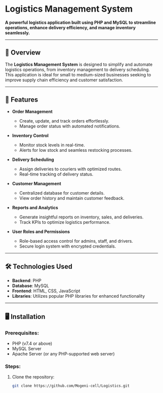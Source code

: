 # Logistics Management System  

**A powerful logistics application built using PHP and MySQL to streamline operations, enhance delivery efficiency, and manage inventory seamlessly.**  

---

## 📖 Overview  

The **Logistics Management System** is designed to simplify and automate logistics operations, from inventory management to delivery scheduling. This application is ideal for small to medium-sized businesses seeking to improve supply chain efficiency and customer satisfaction.  

---

## 🚀 Features  

- **Order Management**  
  - Create, update, and track orders effortlessly.  
  - Manage order status with automated notifications.  

- **Inventory Control**  
  - Monitor stock levels in real-time.  
  - Alerts for low stock and seamless restocking processes.  

- **Delivery Scheduling**  
  - Assign deliveries to couriers with optimized routes.  
  - Real-time tracking of delivery status.  

- **Customer Management**  
  - Centralized database for customer details.  
  - View order history and maintain customer feedback.  

- **Reports and Analytics**  
  - Generate insightful reports on inventory, sales, and deliveries.  
  - Track KPIs to optimize logistics performance.  

- **User Roles and Permissions**  
  - Role-based access control for admins, staff, and drivers.  
  - Secure login system with encrypted credentials.  

---

## 🛠️ Technologies Used  

- **Backend**: PHP  
- **Database**: MySQL  
- **Frontend**: HTML, CSS, JavaScript  
- **Libraries**: Utilizes popular PHP libraries for enhanced functionality  

---

## 🖥️ Installation  

### Prerequisites:  
- PHP (v7.4 or above)  
- MySQL Server  
- Apache Server (or any PHP-supported web server)  

### Steps:  
1. Clone the repository:  
   ```bash  
   git clone https://github.com/Mogeni-cell/Logistics.git
